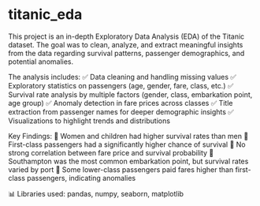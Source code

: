 # titanic_eda

This project is an in-depth Exploratory Data Analysis (EDA) of the Titanic dataset. The goal was to clean, analyze, and extract meaningful insights from the data regarding survival patterns, passenger demographics, and potential anomalies.

The analysis includes:
✅ Data cleaning and handling missing values
✅ Exploratory statistics on passengers (age, gender, fare, class, etc.)
✅ Survival rate analysis by multiple factors (gender, class, embarkation point, age group)
✅ Anomaly detection in fare prices across classes
✅ Title extraction from passenger names for deeper demographic insights
✅ Visualizations to highlight trends and distributions

Key Findings:
📌 Women and children had higher survival rates than men
📌 First-class passengers had a significantly higher chance of survival
📌 No strong correlation between fare price and survival probability
📌 Southampton was the most common embarkation point, but survival rates varied by port
📌 Some lower-class passengers paid fares higher than first-class passengers, indicating anomalies

📊 Libraries used: pandas, numpy, seaborn, matplotlib
